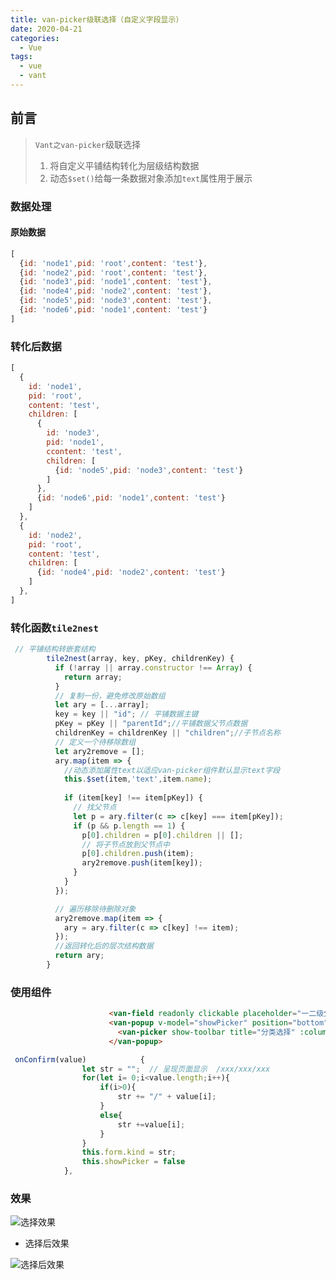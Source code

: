 ```yaml
---
title: van-picker级联选择（自定义字段显示）
date: 2020-04-21
categories:
  - Vue
tags:
  - vue
  - vant
---
```

## 前言
>`Vant之van-picker`级联选择
>1. 将自定义平铺结构转化为层级结构数据
>2. 动态`$set()`给每一条数据对象添加`text`属性用于展示


### 数据处理
#### 原始数据
```js
[
  {id: 'node1',pid: 'root',content: 'test'},
  {id: 'node2',pid: 'root',content: 'test'},
  {id: 'node3',pid: 'node1',content: 'test'},
  {id: 'node4',pid: 'node2',content: 'test'},
  {id: 'node5',pid: 'node3',content: 'test'},
  {id: 'node6',pid: 'node1',content: 'test'}
]
```

### 转化后数据
```js
[
  {
    id: 'node1',
    pid: 'root',
    content: 'test',
    children: [
      {
        id: 'node3',
        pid: 'node1',
        ccontent: 'test',
        children: [
          {id: 'node5',pid: 'node3',content: 'test'}
        ]
      },
      {id: 'node6',pid: 'node1',content: 'test'}
    ]
  },
  {
    id: 'node2',
    pid: 'root',
    content: 'test',
    children: [
      {id: 'node4',pid: 'node2',content: 'test'}
    ]
  },
]
```

### 转化函数`tile2nest`
```js
 // 平铺结构转嵌套结构
        tile2nest(array, key, pKey, childrenKey) {
          if (!array || array.constructor !== Array) {
            return array;
          }
          // 复制一份，避免修改原始数组
          let ary = [...array];
          key = key || "id"; // 平铺数据主键
          pKey = pKey || "parentId";//平铺数据父节点数据
          childrenKey = childrenKey || "children";//子节点名称
          // 定义一个待移除数组
          let ary2remove = [];
          ary.map(item => {
			//动态添加属性text以适应van-picker组件默认显示text字段
            this.$set(item,'text',item.name);
            
            if (item[key] !== item[pKey]) {
              // 找父节点
              let p = ary.filter(c => c[key] === item[pKey]);
              if (p && p.length == 1) {
                p[0].children = p[0].children || [];
                // 将子节点放到父节点中
                p[0].children.push(item);
                ary2remove.push(item[key]);
              }
            }
          });

          // 遍历移除待删除对象
          ary2remove.map(item => {
            ary = ary.filter(c => c[key] !== item);
          });
          //返回转化后的层次结构数据
          return ary;
        }
```
### 使用组件
```html
                      <van-field readonly clickable placeholder="一二级分类" :value="form.kind" @click="showPicker = true" />
                      <van-popup v-model="showPicker" position="bottom" :duration="0">
                        <van-picker show-toolbar title="分类选择" :columns="columns" @cancel="showPicker = false" @confirm="onConfirm" @change="onChange" />
                      </van-popup>
```

```js
 onConfirm(value)            {
                let str = "";  // 呈现页面显示  /xxx/xxx/xxx
                for(let i= 0;i<value.length;i++){
                    if(i>0){
                        str += "/" + value[i];
                    }
                    else{
                        str +=value[i];
                    }
                }
                this.form.kind = str;
                this.showPicker = false
            },
```

### 效果
![选择效果](https://img-blog.csdnimg.cn/20200420182135508.png?x-oss-process=image/watermark,type_ZmFuZ3poZW5naGVpdGk,shadow_10,text_aHR0cHM6Ly9ibG9nLmNzZG4ubmV0L20wXzM3OTAzODgy,size_16,color_FFFFFF,t_70)
- 选择后效果

![选择后效果](https://img-blog.csdnimg.cn/20200420181931649.png)